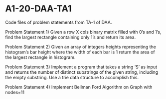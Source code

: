 # A1-20-DAA-TA1
Code files of problem statements from TA-1 of DAA.

Problem Statement 1) Given a row X cols binary matrix filled with 0’s and 1’s, find the largest rectangle containing only 1’s and return its area. 

Problem Statement 2) Given an array of integers heights representing the histogram’s bar height where the width of each bar is 1  return the area of the largest rectangle in                          histogram.

Problem Statement 3) Implement a program that takes a string ‘S’ as input and returns the number of distinct substrings of the given string, including the empty substring. Use                       a trie data structure to accomplish this.

Problem Statement 4) Implement Bellman Ford Algorithm on Graph with nodes=11

